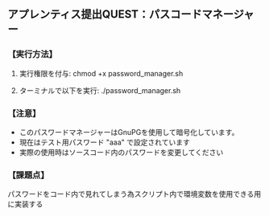 ## アプレンティス提出QUEST：パスコードマネージャー

### 【実行方法】
1. 実行権限を付与:
   chmod +x password_manager.sh

2. ターミナルで以下を実行:
   ./password_manager.sh

### 【注意】
* このパスワードマネージャーはGnuPGを使用して暗号化しています。
* 現在はテスト用パスワード "aaa" で設定されています
* 実際の使用時はソースコード内のパスワードを変更してください

### 【課題点】
パスワードをコード内で見れてしまう為スクリプト内で環境変数を使用できる用に実装する